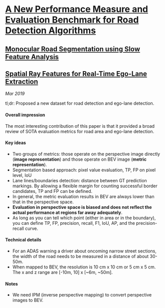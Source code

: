 # [A New Performance Measure and Evaluation Benchmark for Road Detection Algorithms](http://www.cvlibs.net/publications/Fritsch2013ITSC.pdf) 

## [Monocular Road Segmentation using Slow Feature Analysis](https://www.honda-ri.de/pubs/pdf/1931.pdf)

## [Spatial Ray Features for Real-Time Ego-Lane Extraction](http://www.cvlibs.net/projects/autonomous_vision_survey/literature/Kuehnl2012IV.pdf)

_Mar 2019_

tl;dr: Proposed a new dataset for road detection and ego-lane detection.

#### Overall impression
The most interesting contribution of this paper is that it provided a broad review of SOTA evaluation metrics for road area and ego-lane detection.

#### Key ideas
- Two groups of metrics: those operate on the perspective image directly (**image representation**) and those operate on BEV image (**metric representation**).
- Segmentation based approach: pixel value evaluation, TP, FP on pixel level, IoU
- Lane lines/boundaries detection: distance between GT prediction markings. By allowing a flexible margin for counting successful border candidates, TP and FP can be defined. 
- In general, the metric evaluation results in BEV are always lower than that in the perspective space.
- **Evaluation in perspective space is biased and does not reflect the actual performance at regions far away adequately**.
- As long as you can tell which point (either in area or in the boundary), you can define TP, FP, precision, recall, F1, IoU, AP, and the precision-recall curve. 

#### Technical details
- For an ADAS warning a driver about oncoming narrow street sections, the width of the road needs to be measured in a distance of about 30-50m.
- When mapped to BEV, the resolution is 10 cm x 10 cm or 5 cm x 5 cm. The x and z range are [-10m, 10] x [~6m, ~50m].

#### Notes
- We need IPM (inverse perspective mapping) to convert perspective images to BEV.

